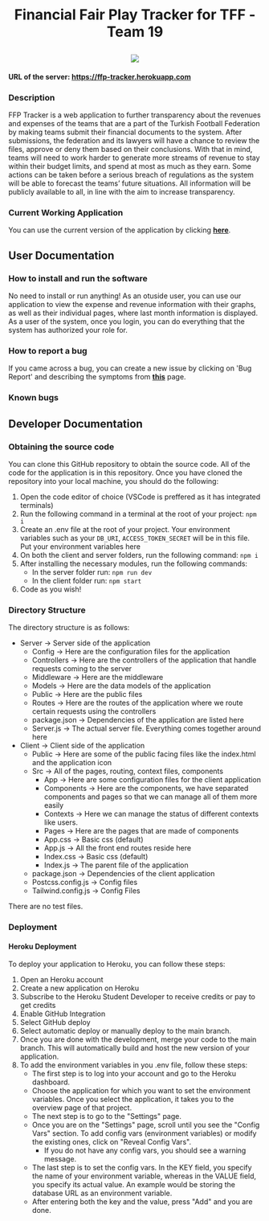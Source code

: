 # <p align="center">Financial Fair Play Tracker for TFF - Team 19</p>

<p align="center"><img src="https://user-images.githubusercontent.com/72891015/207389557-750f16f7-fbdb-4610-bb2e-4da0ec5f6810.png" /></p>

#### URL of the server: https://ffp-tracker.herokuapp.com

### Description

FFP Tracker is a web application to further transparency about the revenues and expenses of the teams that are a part of the Turkish Football Federation by making teams submit their financial documents to the system. After submissions, the federation and its lawyers will have a chance to review the files, approve or deny them based on their conclusions. With that in mind, teams will need to work harder to generate more streams of revenue to stay within their budget limits, and spend at most as much as they earn. Some actions can be taken before a serious breach of regulations as the system will be able to forecast the teams’ future situations. All information will be publicly available to all, in line with the aim to increase transparency.

### Current Working Application

You can use the current version of the application by clicking **[here](https://ffp-tracker.herokuapp.com/)**.

## User Documentation

### How to install and run the software

No need to install or run anything! As an otuside user, you can use our application to view the expense and revenue information with their graphs, as well as their individual pages, where last month information is displayed. As a user of the system, once you login, you can do everything that the system has authorized your role for.

### How to report a bug

If you came across a bug, you can create a new issue by clicking on 'Bug Report' and describing the symptoms from **[this](https://github.com/SU-CS308-22FA/CS-308-Team-19-202201/issues/new/choose)** page.

### Known bugs

## Developer Documentation

### Obtaining the source code

You can clone this GitHub repository to obtain the source code. All of the code for the application is in this repository. Once you have cloned the repository into your local machine, you should do the following:
1. Open the code editor of choice (VSCode is preffered as it has integrated terminals)
2. Run the following command in a terminal at the root of your project: `npm i`
3. Create an .env file at the root of your project. Your environment variables such as your `DB_URI`, `ACCESS_TOKEN_SECRET` will be in this file. Put your environment variables here
4. On both the client and server folders, run the following command: `npm i`
5. After installing the necessary modules, run the following commands:
    - In the server folder run: `npm run dev`
    - In the client folder run: `npm start`
6. Code as you wish!

### Directory Structure

The directory structure is as follows:
* Server → Server side of the application
  * Config → Here are the configuration files for the application
  * Controllers → Here are the controllers of the application that handle requests coming to the server
  * Middleware → Here are the middleware
  * Models → Here are the data models of the application
  * Public → Here are the public files
  * Routes → Here are the routes of the application where we route certain requests using the controllers
  * package.json → Dependencies of the application are listed here
  * Server.js → The actual server file. Everything comes together around here
* Client → Client side of the application
  * Public → Here are some of the public facing files like the index.html and the application icon
  * Src → All of the pages, routing, context files, components
    * App → Here are some configuration files for the client application
    * Components → Here are the components, we have separated components and pages so that we can manage all of them more easily
    * Contexts → Here we can manage the status of different contexts like users.
    * Pages → Here are the pages that are made of components
    * App.css → Basic css (default)
    * App.js → All the front end routes reside here
    * Index.css → Basic css (default)
    * Index.js → The parent file of the application
  * package.json → Dependencies of the client application
  * Postcss.config.js → Config files
  * Tailwind.config.js → Config Files

There are no test files.

### Deployment

#### Heroku Deployment

To deploy your application to Heroku, you can follow these steps:
1. Open an Heroku account
2. Create a new application on Heroku
3. Subscribe to the Heroku Student Developer to receive credits or pay to get credits
4. Enable GitHub Integration
5. Select GitHub deploy
6. Select automatic deploy or manually deploy to the main branch.
7. Once you are done with the development, merge your code to the main branch. This will automatically build and host the new version of your application.
8. To add the environment variables in you .env file, follow these steps:
    * The first step is to log into your account and go to the Heroku dashboard.
    * Choose the application for which you want to set the environment variables. Once you select the application, it takes you to the overview page of that project.
    * The next step is to go to the "Settings" page.
    * Once you are on the "Settings" page, scroll until you see the "Config Vars" section. To add config vars (environment variables) or modify the existing ones, click on "Reveal Config Vars".
      * If you do not have any config vars, you should see a warning message.
    * The last step is to set the config vars. In the KEY field, you specify the name of your environment variable, whereas in the VALUE field, you specify its actual value. An example would be storing the database URL as an environment variable.
    * After entering both the key and the value, press "Add" and you are done.
